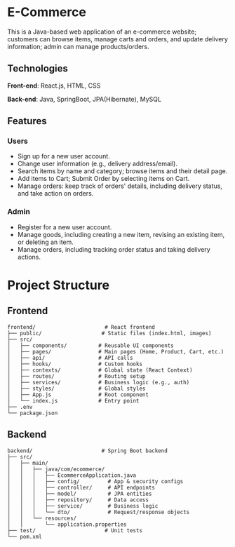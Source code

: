 # E-Commerce

This is a Java-based web application of an e-commerce website; customers can browse items, manage carts and orders, and update delivery information; admin can manage products/orders.

## Technologies

**Front-end**: React.js, HTML, CSS

**Back-end**: Java, SpringBoot, JPA(Hibernate), MySQL

## Features

### Users
- Sign up for a new user account.
- Change user information (e.g., delivery address/email).
- Search items by name and category; browse items and their detail page.
- Add items to Cart; Submit Order by selecting items on Cart.
- Manage orders: keep track of orders' details, including delivery status, and take action on orders.

### Admin
- Register for a new user account.
- Manage goods, including creating a new item, revising an existing item, or deleting an item.
- Manage orders, including tracking order status and taking delivery actions.

# Project Structure

## Frontend 
 
```
frontend/                      # React frontend
├── public/                   # Static files (index.html, images)
├── src/
│   ├── components/          # Reusable UI components
│   ├── pages/               # Main pages (Home, Product, Cart, etc.)
│   ├── api/                 # API calls 
│   ├── hooks/               # Custom hooks
│   ├── contexts/            # Global state (React Context)
│   ├── routes/              # Routing setup
│   ├── services/            # Business logic (e.g., auth)
│   ├── styles/              # Global styles
│   ├── App.js               # Root component
│   └── index.js             # Entry point
├── .env
└── package.json
```

## Backend
 
```
backend/                      # Spring Boot backend
├── src/
│   ├── main/
│   │   ├── java/com/ecommerce/
│   │   │   ├── EcommerceApplication.java
│   │   │   ├── config/         # App & security configs
│   │   │   ├── controller/     # API endpoints
│   │   │   ├── model/          # JPA entities
│   │   │   ├── repository/     # Data access
│   │   │   ├── service/        # Business logic
│   │   │   └── dto/            # Request/response objects
│   │   └── resources/
│   │       └── application.properties
├── test/                      # Unit tests
└── pom.xml
```

